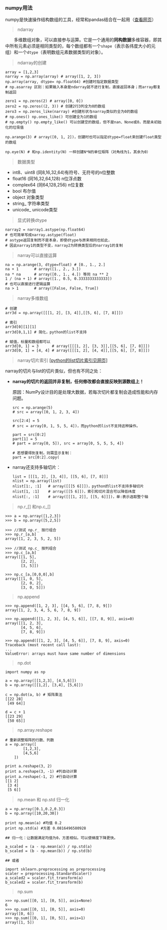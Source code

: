 ### numpy用法
numpy是快速操作结构数组的工具，经常和pandas结合在一起用（[查看网页](http://www.cnblogs.com/prpl/p/5537417.html)）

> ndarray

&emsp;&emsp;多维数组对象，可以直接参与运算。它是一个通用的**同构数据**多维容器，即其中所有元素必须是相同类型的，每个数组都有一个`shape`（表示各纬度大小的元组）和一个`dtype`（表明数组元素数据类型的对象）。

> ndarray的创建
```
array = [1,2,3]
narray = np.array(array) # array([1, 2, 3])
np.array(array, dtype= np.float64) #创建时指定数据类型
# np.asarray 区别：如果输入本身是ndarray就不进行复制，直接返回本身；而array都复制返回

zero1 = np.zeros(2) # array([0, 0])
zero2 = np.zeros((2, 3)) # 创建2行3列全为0的数组
zero3 = np.zeros_like(narray) #创建形状与narray类似的全为0的数组
# np.ones() np.ones_like() 可创建全为1的数组
# np.empty() np.empty_like() 可以创建空的数组，但不是nan、None或0，而是未初始化的垃圾值

np.arange(3) # array([0, 1, 2])，创建时也可以指定dtype=float来创建float类型的数组

np.eye(N) # 和np.identity(N) 一样创建N*N的单位矩阵（对角线为1，其余为0）
```

> 数据类型
- int8、uint8 (同8,16,32,64)有符号、无符号的n位整数
- float16 (同16,32,64,128) n位浮点数
- complex64 (同64,128,256) n位复数
- bool 布尔值
- object 对象类型
- string_ 字符串类型
- unicode_ unicode类型

> 显式转换dtype
```
narray2 = narray1.astype(np.float64) 
# 也可简单写成narray.astype(float)
# astype返回复制而不是本身，即使dtype与原来相同也如此，
# 因此narray1的类型不变，narray2为转换类型后的narray1的复制
```

> narray可以直接运算
```
na = np.arange(3, dtype=float) # [0., 1., 2.]
na + 1       # array([1., 2., 3.])
na * na      # array([0., 1., 4.]) 等同 na ** 2
1 / (na + 1) # array([1., 0.5, 0.3333333333333])
# 也可以直接进行逻辑运算
na > 1       # array([False, False, True])
```

> narray多维数组
```
# 创建
arr3d = np.array([[[1, 2], [3, 4]],[[5, 6], [7, 8]]])

# 索引
arr3d[0][1][1]
arr3d[0,1,1] # 简化，python的list不支持

# 赋值，标量和数组都可以
arr3d[0, 1] = 3      # array([[[1, 2], [3, 3]],[[5, 6], [7, 8]]])
arr3d[0, 1] = [4, 4] # array([[[1, 2], [4, 4]],[[5, 6], [7, 8]]])
```

> narray切片索引 [[python的list切片索引见网页]](https://www.liaoxuefeng.com/wiki/001374738125095c955c1e6d8bb493182103fac9270762a000/0013868196352269f28f1f00aee485ea27e3c4e47f12bc7000)

narray的切片与list的切片类似，但也有不同之处：
- **narray的切片的返回并非复制，任何修改都会直接反映到源数组上！**
    
    原因：NumPy设计目的是处理大数据，若每次切片都复制会造成性能和内存问题。

    ```
    src = np.arange(5)
    # src = array([0, 1, 2, 3, 4])

    src[2:4] = 5
    # src = array[0, 1, 5, 5, 4])，而python的list不支持这种操作。

    part = src[0:2]
    part[1] = 5
    # part = array[0, 5]), src = array[0, 5, 5, 5, 4])

    # 若想要得到复制，则需显示复制：
    part = src[0:2].copy(
    ```

- narray还支持多轴切片：
    ```
    list = [[[1, 2], [3, 4]], [[5, 6], [7, 8]]]
    nlist = np.array(list)
    nlist[1:, :1]   # array([[[5 6]]])，python的list不支持多轴切片
    nlist[1, :1]    # array([[5 6]])，索引和切片混合可以降低纬度
    nlist[:, :1]    # array([[[1, 2]], [[5, 6]]])，单:表示选取整个轴
    ```

> np.r_[] 和np.c_[]
```
>>> a = np.array([1,2,3])
>>> b = np.array([5,2,5])

>>> //测试 np.r_ 按行组合
>>> np.r_[a,b]
array([1, 2, 3, 5, 2, 5])

>>> //测试 np.c_ 按列组合
>>> np.c_[a,b]
array([[1, 5],
       [2, 2],
       [3, 5]])
       
>>> np.c_[a,[0,0,0],b]
array([[1, 0, 5],
       [2, 0, 2],
       [3, 0, 5]])
```

> np.append
```
>>> np.append([1, 2, 3], [[4, 5, 6], [7, 8, 9]])
array([1, 2, 3, 4, 5, 6, 7, 8, 9])

>>> np.append([[1, 2, 3], [4, 5, 6]], [[7, 8, 9]], axis=0)
array([[1, 2, 3],
       [4, 5, 6],
       [7, 8, 9]])
       
>>> np.append([[1, 2, 3], [4, 5, 6]], [7, 8, 9], axis=0)
Traceback (most recent call last):
...
ValueError: arrays must have same number of dimensions
```

> np.dot
```
import numpy as np

a = np.array([[1,2,3], [4,5,6]])
b = np.array([[1,2], [3,4], [5,6]])

c = np.dot(a, b) # 矩阵乘法
[[22 28]
 [49 64]]

d = c + 1 
[[23 29]
 [50 65]]
```

> np.array.reshape
```
# 重新调整矩阵的行数、列数
a = np.array([
        [1,2,3],
        [4,5,6]
    ])

print a.reshape(3, 2)
print a.reshape(3, -1) #列自动计算
print a.reshape(-1, 2) #行自动计算
[[1 2]
 [3 4]
 [5 6]]
```

> np.mean 和 np.std 归一化
```
a = np.array([0.1,0.2,0.3])
b = np.array([10,20,30])

print np.mean(a) #均值 0.2
print np.std(a) #方差 0.0816496580928

## 归一化：让数据满足均值为0，方差相似。可以使梯度下降更快。

a_scaled = (a - np.mean(a)) / np.std(a)
b_scaled = (b - np.mean(b)) / np.std(b)

## 或者

import sklearn.preprocessing as preprocessing
scaler = preprocessing.StandardScaler()
a_scaled2 = scaler.fit_transform(a)
b_scaled2 = scaler.fit_transform(b)

```

> np.sum
```
>>> np.sum([[0, 1], [0, 5]], axis=None)
6
>>> np.sum([[0, 1], [0, 5]], axis=0)
array([0, 6])
>>> np.sum([[0, 1], [0, 5]], axis=1)
array([1, 5])
```